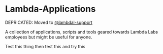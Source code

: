 # Lambda-Applications

DEPRICATED: Moved to [@lambdal-support](https://github.com/lambdal-support)

A collection of applications, scripts and tools geared towards Lambda Labs employees but might be useful for anyone. 

Test this thing
then test this
and try this
